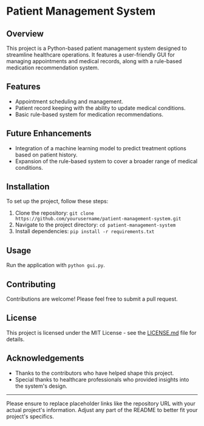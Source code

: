 # Patient Management System

## Overview
This project is a Python-based patient management system designed to streamline healthcare operations. It features a user-friendly GUI for managing appointments and medical records, along with a rule-based medication recommendation system.

## Features
- Appointment scheduling and management.
- Patient record keeping with the ability to update medical conditions.
- Basic rule-based system for medication recommendations.

## Future Enhancements
- Integration of a machine learning model to predict treatment options based on patient history.
- Expansion of the rule-based system to cover a broader range of medical conditions.

## Installation
To set up the project, follow these steps:
1. Clone the repository: `git clone https://github.com/yourusername/patient-management-system.git`
2. Navigate to the project directory: `cd patient-management-system`
3. Install dependencies: `pip install -r requirements.txt`

## Usage
Run the application with `python gui.py`.

## Contributing
Contributions are welcome! Please feel free to submit a pull request.

## License
This project is licensed under the MIT License - see the [LICENSE.md](LICENSE) file for details.

## Acknowledgements
- Thanks to the contributors who have helped shape this project.
- Special thanks to healthcare professionals who provided insights into the system's design.

---

Please ensure to replace placeholder links like the repository URL with your actual project's information. Adjust any part of the README to better fit your project's specifics.
